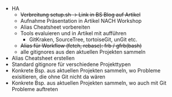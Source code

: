 - HA
  - ~~Verbreitung setup.sh -> Link in BS Blog auf Artikel~~
  - Aufnahme Präsentation in Artikel NACH Workshop
  - Alias Cheatsheet vorbereiten
  - Tools evaluieren und in Artikel mit aufführen
    - GitKraken, SourceTree, tortoiseGit, unGit etc.
  - ~~Alias für Workflow (fetch, rebase): frb / gfrb(bash)~~
  - alle gitignores aus den aktuellen Projekten sammeln
- Alias Cheatsheet erstellen
- Standard gitignore für verschiedene Projekttypen
- Konkrete Bsp. aus aktuellen Projekten sammeln, wo Probleme exisitieren, die ohne Git nicht da wären
- Konkrete Bsp. aus aktuellen Projekten sammeln, wo auch mit Git Probleme auftreten
